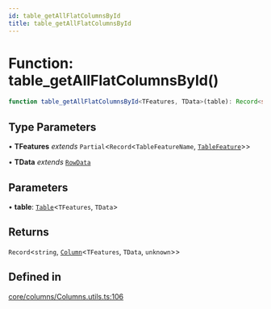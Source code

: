 ```yaml
---
id: table_getAllFlatColumnsById
title: table_getAllFlatColumnsById
---
```


# Function: table\_getAllFlatColumnsById()

```ts
function table_getAllFlatColumnsById<TFeatures, TData>(table): Record<string, Column<TFeatures, TData, unknown>>
```

## Type Parameters

• **TFeatures** *extends* `Partial`\<`Record`\<`TableFeatureName`, [`TableFeature`](../interfaces/tablefeature.md)\>\>

• **TData** *extends* [`RowData`](../type-aliases/rowdata.md)

## Parameters

• **table**: [`Table`](../type-aliases/table.md)\<`TFeatures`, `TData`\>

## Returns

`Record`\<`string`, [`Column`](../type-aliases/column.md)\<`TFeatures`, `TData`, `unknown`\>\>

## Defined in

[core/columns/Columns.utils.ts:106](https://github.com/TanStack/table/blob/main/packages/table-core/src/core/columns/Columns.utils.ts#L106)
